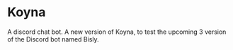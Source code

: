 # Koyna
A discord chat bot.
A new version of Koyna, to test the upcoming 3 version of the Discord bot named Bisly.
